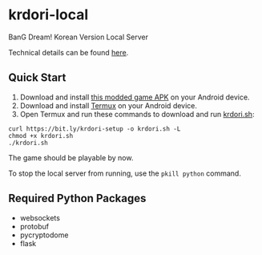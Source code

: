 # krdori-local
BanG Dream! Korean Version Local Server

Technical details can be found [here](README-technical.md).

## Quick Start
1. Download and install [this modded game APK](https://mega.nz/file/rMB10RRL#ff7M5xGRW08GsuEUlBBmdEtmkhSrs-Z0S4u-UHY2FOQ) on your Android device.
2. Download and install [Termux](https://f-droid.org/repo/com.termux_118.apk) on your Android device.
3. Open Termux and run these commands to download and run [krdori.sh](krdori.sh):
```
curl https://bit.ly/krdori-setup -o krdori.sh -L
chmod +x krdori.sh
./krdori.sh
```
The game should be playable by now.

To stop the local server from running, use the `pkill python` command.

## Required Python Packages
- websockets
- protobuf
- pycryptodome
- flask
